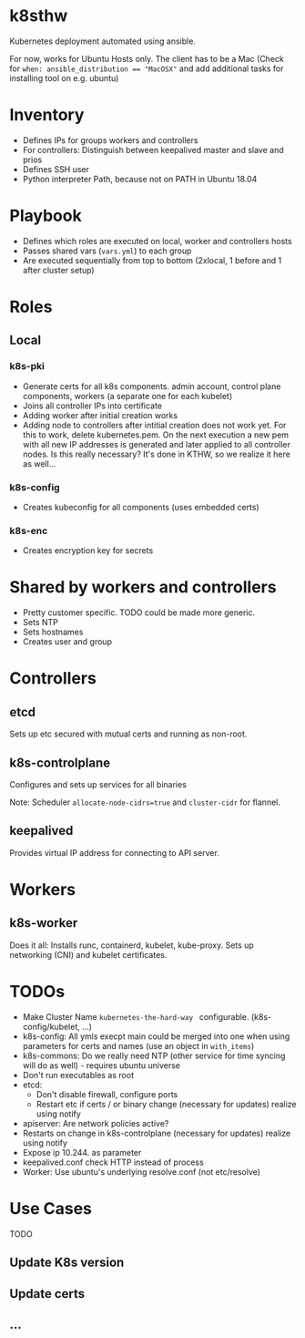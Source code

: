 k8sthw
=====

Kubernetes deployment automated using ansible.

For now, works for Ubuntu Hosts only. 
The client has to be a Mac (Check for `when: ansible_distribution == "MacOSX"` and add additional tasks for installing 
tool on e.g. ubuntu)

# Inventory

* Defines IPs for groups workers and controllers
* For controllers: Distinguish between keepalived master and slave and prios
* Defines SSH user
* Python interpreter Path, because not on PATH in Ubuntu 18.04

# Playbook

* Defines which roles are executed on local, worker and controllers hosts
* Passes shared vars (`vars.yml`) to each group
* Are executed sequentially from top to bottom (2xlocal, 1 before and 1 after cluster setup)

# Roles

## Local

### k8s-pki

* Generate certs for all k8s components. 
  admin account, control plane components, workers (a separate one for each kubelet)
* Joins all controller IPs into certificate
* Adding worker after initial creation works
* Adding node to controllers after intitial creation does not work yet. For this to work, delete kubernetes.pem.
  On the next execution a new pem with all new IP addresses is generated and later applied to all controller nodes.
  Is this really necessary? It's done in KTHW, so we realize it here as well...

### k8s-config

* Creates kubeconfig for all components (uses embedded certs)
 
### k8s-enc

* Creates encryption key for secrets

# Shared by workers and controllers

* Pretty customer specific. TODO could be made more generic.
* Sets NTP
* Sets hostnames
* Creates user and group

# Controllers

## etcd

Sets up etc secured with mutual certs and running as non-root.

## k8s-controlplane

Configures and sets up services for all binaries

Note: Scheduler `allocate-node-cidrs=true` and `cluster-cidr` for flannel.

## keepalived

Provides virtual IP address for connecting to API server.

#  Workers

## k8s-worker

Does it all: Installs runc, containerd, kubelet, kube-proxy. Sets up networking (CNI) and kubelet certificates.

# TODOs

* Make Cluster Name `kubernetes-the-hard-way ` configurable. (k8s-config/kubelet, ...)
* k8s-config: All ymls execpt main could be merged into one when using parameters for certs and names (use an object in `with_items`)
* k8s-commons: Do we really need NTP (other service for time syncing will do as well) - requires ubuntu universe
* Don't run executables as root
* etcd: 
  * Don't disable firewall, configure ports
  * Restart etc if certs / or binary change (necessary for updates) realize using notify
* apiserver: Are network policies active?
* Restarts on change in k8s-controlplane (necessary for updates) realize using notify
* Expose ip 10.244. as parameter
* keepalived.conf check HTTP instead of process
* Worker: Use ubuntu's underlying resolve.conf (not etc/resolve)

# Use Cases

TODO

## Update K8s version

## Update certs

## ...
